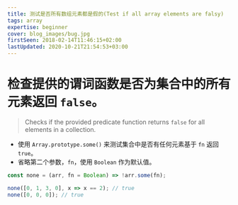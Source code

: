```yaml
---
title: 测试是否所有数组元素都是假的(Test if all array elements are falsy)
tags: array
expertise: beginner
cover: blog_images/bug.jpg
firstSeen: 2018-02-14T11:46:15+02:00
lastUpdated: 2020-10-21T21:54:53+03:00
---
```


# 检查提供的谓词函数是否为集合中的所有元素返回 `false`。
> Checks if the provided predicate function returns `false` for all elements in a collection.

- 使用 `Array.prototype.some()` 来测试集合中是否有任何元素基于 `fn` 返回 `true`。
- 省略第二个参数，`fn`，使用 `Boolean` 作为默认值。

```js
const none = (arr, fn = Boolean) => !arr.some(fn);
```

```js
none([0, 1, 3, 0], x => x == 2); // true
none([0, 0, 0]); // true
```
